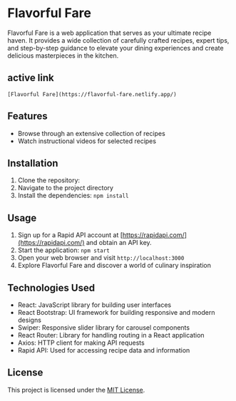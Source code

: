 # Flavorful Fare

Flavorful Fare is a web application that serves as your ultimate recipe haven. It provides a wide collection of carefully crafted recipes, expert tips, and step-by-step guidance to elevate your dining experiences and create delicious masterpieces in the kitchen.
## active link

    [Flavorful Fare](https://flavorful-fare.netlify.app/)
    
## Features

- Browse through an extensive collection of recipes
- Watch instructional videos for selected recipes

## Installation

1. Clone the repository:
2. Navigate to the project directory
3. Install the dependencies: `npm install`

## Usage

1. Sign up for a Rapid API account at [https://rapidapi.com/](https://rapidapi.com/) and obtain an API key.
2. Start the application: `npm start`
3. Open your web browser and visit `http://localhost:3000`
4. Explore Flavorful Fare and discover a world of culinary inspiration

## Technologies Used

- React: JavaScript library for building user interfaces
- React Bootstrap: UI framework for building responsive and modern designs
- Swiper: Responsive slider library for carousel components
- React Router: Library for handling routing in a React application
- Axios: HTTP client for making API requests
- Rapid API: Used for accessing recipe data and information



## License

This project is licensed under the [MIT License](https://opensource.org/licenses/MIT).


